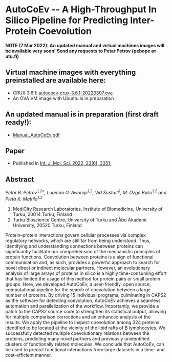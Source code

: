 # AutoCoEv -- A High-Throughput In Silico Pipeline for Predicting Inter-Protein Coevolution

**NOTE (7 Mar 2022): An updated manual and virtual machines images will be available very soon! Send any requests to Petar Petrov (pebope ат utu.fi)**

## Virtual machine images with everything preinstalled are available here:

* CRUX 3.6.1: [autocoev-crux-3.6.1-20220307.ova](https://seafile.utu.fi/d/a8de85062abf4ab68de9/)
* An OVA VM image with Ubuntu is in preparation

## An updated manual is in preparation (first draft ready!):

* [Manual_AutoCoEv.pdf](doc/Manual_AutoCoEv.pdf)

## Paper

* Published in [Int. J. Mol. Sci. 2022, 23(6), 3351;](https://www.mdpi.com/1422-0067/23/6/3351)

## Abstract
_Petar B. Petrov<sup>1,2*</sup>, Luqman O. Awoniyi<sup>1,2</sup>, Vid Šuštar1<sup>1</sup>, M. Özge Balci<sup>1,2</sup> and Pieta K. Mattila<sup>1,2</sup>_

1. MediCity Research Laboratories, Institute of Biomedicine, University of Turku, 20014 Turku, Finland
2. Turku Bioscience Centre, University of Turku and Åbo Akademi University, 20520 Turku, Finland

Protein–protein interactions govern cellular processes via complex regulatory networks, which are still far from being understood. Thus, identifying and understanding connections between proteins can significantly facilitate our comprehension of the mechanistic principles of protein functions. Coevolution between proteins is a sign of functional communication and, as such, provides a powerful approach to search for novel direct or indirect molecular partners. However, an evolutionary analysis of large arrays of proteins in silico is a highly time-consuming effort that has limited the usage of this method for protein pairs or small protein groups. Here, we developed AutoCoEv, a user-friendly, open source, computational pipeline for the search of coevolution between a large number of proteins. By driving 15 individual programs, culminating in CAPS2 as the software for detecting coevolution, AutoCoEv achieves a seamless automation and parallelization of the workflow. Importantly, we provide a patch to the CAPS2 source code to strengthen its statistical output, allowing for multiple comparison corrections and an enhanced analysis of the results. We apply the pipeline to inspect coevolution among 324 proteins identified to be located at the vicinity of the lipid rafts of B lymphocytes. We successfully detected multiple coevolutionary relations between the proteins, predicting many novel partners and previously unidentified clusters of functionally related molecules. We conclude that AutoCoEv, can be used to predict functional interactions from large datasets in a time- and cost-efficient manner.

